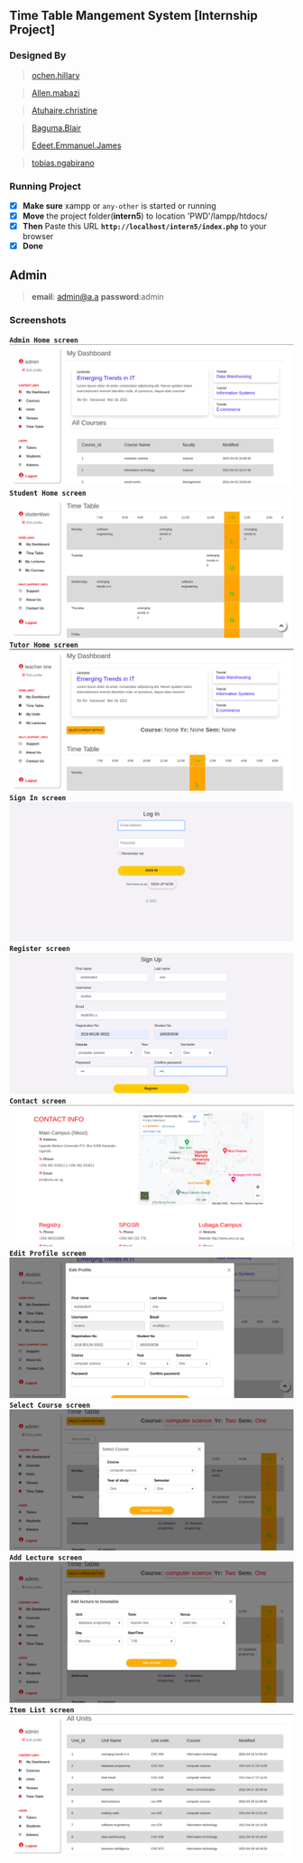## __Time Table Mangement System__ [Internship Project]


### Designed By
  > [ochen.hillary](https://github.com/occn8)
  
  > [Allen.mabazi](https://github.com/Allenmabazi)
  
  > [Atuhaire.christine](https://github.com/atuhaic)

  > [Baguma.Blair](https://github.com/bagumablair)
  > 
  > [Edeet.Emmanuel.James](https://github.com/Edeet-Emmanuel-James)
  
  > [tobias.ngabirano](https://github.com/tobiasngabirano5)

### Running Project
* [x] __Make sure__ xampp or `any-other` is started or running
* [x] __Move__ the project folder(__intern5__) to location 'PWD'/lampp/htdocs/
* [x] __Then__ Paste this URL __`http://localhost/intern5/index.php`__ to your browser
* [x] __Done__

## Admin 
> __email__: admin@a.a
> __password__:admin



### Screenshots
__`Admin Home screen`__
<img src="assets/images/adminHome.png" />
__`Student Home screen`__
<img src="assets/images/studentHome.png" />
__`Tutor Home screen`__
<img src="assets/images/tutorHome.png" />
__`Sign In screen`__
<img src="assets/images/signIn.png" />
__`Register screen`__
<img src="assets/images/register.png" />
__`Contact screen`__
<img src="assets/images/contact.png" />
__`Edit Profile screen`__
<img src="assets/images/editProfile.png" />
__`Select Course screen`__
<img src="assets/images/selectCourse.png" />
__`Add Lecture screen`__
<img src="assets/images/addLecture.png" />
__`Item List screen`__
<img src="assets/images/itemList.png" />

